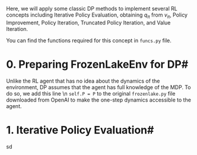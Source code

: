 Here, we will apply some classic DP methods to implement several RL concepts including Iterative Policy Evaluation, obtaining $q_\pi$ from $v_\pi$, Policy Improvement, Policy Iteration, Truncated Policy Iteration, and Value Iteration.

You can find the functions required for this concept in `funcs.py` file.
# 0. Preparing FrozenLakeEnv for DP#
Unlike the RL agent that has no idea about the dynamics of the environment, DP assumes that the agent has full knowledge of the MDP. To do so, we add this line \n
`self.P = P`
to the original `frozenlake.py` file downloaded from OpenAI to make the one-step dynamics accessible to the agent.
# 1. Iterative Policy Evaluation#
sd
